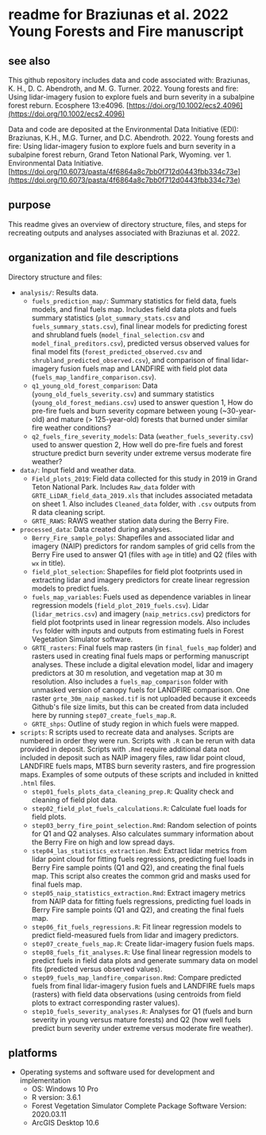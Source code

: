 # readme for Braziunas et al. 2022 Young Forests and Fire manuscript

## see also

This github repository includes data and code associated with: Braziunas, K. H., D. C. Abendroth,
and M. G. Turner. 2022. Young forests and fire: Using lidar-imagery fusion to explore fuels and burn 
severity in a subalpine forest reburn. Ecosphere 13:e4096.
[https://doi.org/10.1002/ecs2.4096](https://doi.org/10.1002/ecs2.4096)

Data and code are deposited at the Environmental Data Initiative (EDI): Braziunas, K.H., M.G. Turner, and D.C. Abendroth. 2022. Young forests and fire: Using lidar-imagery fusion to explore fuels and burn severity in a subalpine forest reburn, Grand Teton National Park, Wyoming. ver 1. Environmental Data Initiative. [https://doi.org/10.6073/pasta/4f6864a8c7bb0f712d0443fbb334c73e](https://doi.org/10.6073/pasta/4f6864a8c7bb0f712d0443fbb334c73e)

## purpose

This readme gives an overview of directory structure, files, and steps for recreating
outputs and analyses associated with Braziunas et al. 2022.

## organization and file descriptions

Directory structure and files:

- `analysis/`: Results data.
  - `fuels_prediction_map/`: Summary statistics for field data, fuels models, and final fuels map.
      Includes field data plots and fuels summary statistics (`plot_summary_stats.csv` and
      `fuels_summary_stats.csv`), final linear models for predicting forest and shrubland fuels
      (`model_final_selection.csv` and `model_final_preditors.csv`), predicted versus observed
      values for final model fits (`forest_predicted_observed.csv` and `shrubland_predicted_observed.csv`),
      and comparison of final lidar-imagery fusion fuels map and LANDFIRE with field plot data
      (`fuels_map_landfire_comparison.csv`).
  - `q1_young_old_forest_comparison`: Data (`young_old_fuels_severity.csv`) and summary statistics
      (`young_old_forest_medians.csv`) used to answer question 1, How do pre-fire fuels and burn
      severity copmare between young (~30-year-old) and mature (> 125-year-old) forests that burned
      under similar fire weather conditions?
  - `q2_fuels_fire_severity_models`: Data (`weather_fuels_severity.csv`) used to answer question 2,
      How well do pre-fire fuels and forest structure predict burn severity under extreme versus
      moderate fire weather?
- `data/`: Input field and weather data.
  - `Field_plots_2019`: Field data collected for this study in 2019 in Grand Teton National Park. Includes
      `Raw_data` folder with `GRTE_LiDAR_field_data_2019.xls` that includes associated metadata on sheet 1.
      Also includes `Cleaned_data` folder, with `.csv` outputs from R data cleaning script.
  - `GRTE_RAWS`: RAWS weather station data during the Berry Fire.
- `processed_data`: Data created during analyses.
  - `Berry_Fire_sample_polys`: Shapefiles and associated lidar and imagery (NAIP) predictors for random
      samples of grid cells from the Berry Fire used to answer Q1 (files with `age` in title) and Q2
      (files with `wx` in title).
  - `field_plot_selection`: Shapefiles for field plot footprints used in extracting lidar and imagery
      predictors for create linear regression models to predict fuels.
  - `fuels_map_variables`: Fuels used as dependence variables in linear regression models
      (`field_plot_2019_fuels.csv`). Lidar (`lidar_metrics.csv`)
      and imagery (`naip_metrics.csv`) predictors for field plot footprints used in linear regression models.
      Also includes `fvs` folder with inputs and outputs from estimating fuels in Forest Vegetation
      Simulator software.
  - `GRTE_rasters`: Final fuels map rasters (in `final_fuels_map` folder) and rasters used in creating
      final fuels maps or performing manuscript analyses. These include a digital elevation model, lidar
      and imagery predictors at 30 m resolution, and vegetation map at 30 m resolution. Also includes a
      `fuels_map_comparison` folder with unmasked version of canopy fuels for LANDFIRE comparison. One
      raster `grte_30m_naip_masked.tif` is not uploaded because it exceeds Github's file size limits,
      but this can be created from data included here by running `step07_create_fuels_map.R`.
  - `GRTE_shps`: Outline of study region in which fuels were mapped.
- `scripts`: R scripts used to recreate data and analyses. Scripts are numbered in order they were run.
  Scripts with `.R` can be rerun with data provided in deposit. Scripts with `.Rmd` require additional
  data not included in deposit such as NAIP imagery files, raw lidar point cloud, LANDFIRE fuels
  maps, MTBS burn severity rasters, and fire progression maps. Examples of some outputs of these scripts
  and included in knitted `.html` files.
  - `step01_fuels_plots_data_cleaning_prep.R`: Quality check and cleaning of field plot data.
  - `step02_field_plot_fuels_calculations.R`: Calculate fuel loads for field plots.
  - `step03_berry_fire_point_selection.Rmd`: Random selection of points for Q1 and Q2 analyses. Also
      calculates summary information about the Berry Fire on high and low spread days.
  - `step04_las_statistics_extraction.Rmd`: Extract lidar metrics from lidar point cloud for fitting
      fuels regressions, predicting fuel loads in Berry Fire sample points (Q1 and Q2), and creating
      the final fuels map. This script also creates the common grid and masks used for final fuels map.
  - `step05_naip_statistics_extraction.Rmd`: Extract  imagery metrics from NAIP data for fitting fuels
      regressions, predicting fuel loads in Berry Fire sample points (Q1 and Q2), and creating
      the final fuels map.
  - `step06_fit_fuels_regressions.R`: Fit linear regression models to predict field-measured fuels from
      lidar and imagery predictors.
  - `step07_create_fuels_map.R`: Create lidar-imagery fusion fuels maps.
  - `step08_fuels_fit_analyses.R`: Use final linear regression models to predict fuels in field data
      plots and generate summary data on model fits (predicted versus observed values).
  - `step09_fuels_map_landfire_comparison.Rmd`: Compare predicted fuels from final lidar-imagery fusion fuels
      and LANDFIRE fuels maps (rasters) with field data observations (using centroids from field plots
      to extract corresponding raster values).
  - `step10_fuels_severity_analyses.R`: Analyses for Q1 (fuels and burn severity in young versus mature
      forests) and Q2 (how well fuels predict burn severity under extreme versus moderate fire weather).

## platforms

- Operating systems and software used for development and implementation
  - OS: Windows 10 Pro
  - R version: 3.6.1
  - Forest Vegetation Simulator Complete Package Software Version: 2020.03.11
  - ArcGIS Desktop 10.6
  
